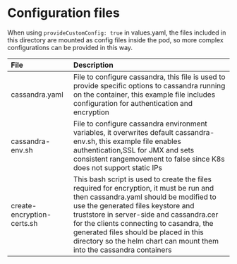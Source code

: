 # Configuration files
When using `provideCustomConfig: true` in values.yaml, the files included in this directory are mounted as config files inside the pod, so 
more complex configurations can be provided in this way.

| **File** | **Description** |
| :--- | :-- |
| cassandra.yaml | File to configure cassandra, this file is used to provide specific options to cassandra running on the container, this example file includes configuration for authentication and encryption |
| cassandra-env.sh | File to configure cassandra environment variables, it overwrites default cassandra-env.sh, this example file enables authentication,SSL for JMX  and sets consistent rangemovement to false since K8s does not support static IPs |
| create-encryption-certs.sh | This bash script is used to create the files required for encryption, it must be run and then cassandra.yaml should be modified to use the generated files keystore and truststore in server-side and cassandra.cer for the clients connecting to casandra, the generated files should be placed in this directory so the helm chart can mount them into the cassandra containers |


